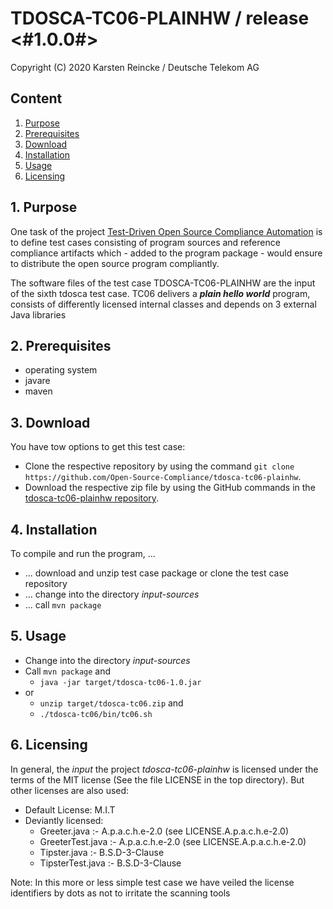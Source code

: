 # TDOSCA-TC06-PLAINHW / release <#1.0.0#>

Copyright (C) 2020 Karsten Reincke / Deutsche Telekom AG

## Content
1. [Purpose](#pur)
2. [Prerequisites](#prq)
3. [Download](#dlo)
4. [Installation](#ins)
5. [Usage](#use)
6. [Licensing](#lic)

## 1. Purpose <a id="pur"></a>
One task of the project [Test-Driven Open Source Compliance Automation](https://github.com/Open-Source-Compliance/tdosca) is to define test cases consisting of program sources and reference compliance artifacts which - added to the program package - would ensure to distribute the open source program compliantly.

The software files of the test case TDOSCA-TC06-PLAINHW are the input of the sixth tdosca test case. TC06 delivers a ***plain hello world*** program, consists of differently licensed internal classes and depends on 3 external Java libraries

## 2. Prerequisites <a id="prq"></a>
* operating system
* javare
* maven


## 3. Download <a id="dlo"></a>

You have tow options to get this test case:

* Clone the respective repository by using the command ``git clone https://github.com/Open-Source-Compliance/tdosca-tc06-plainhw``.
* Download the respective zip file by using the GitHub commands in the [tdosca-tc06-plainhw repository](https://github.com/Open-Source-Compliance/tdosca-tc06-plainhw).

## 4. Installation <a id="ins"></a>
To compile and run the program, ...
* ... download and unzip test case package or clone the test case repository
* ... change into the directory *input-sources*
* ... call ``mvn package``

## 5. Usage <a id="use"></a>
* Change into the directory *input-sources*
* Call ``mvn package`` and
  - ``java -jar target/tdosca-tc06-1.0.jar``
* or
  - ``unzip target/tdosca-tc06.zip`` and
  - ``./tdosca-tc06/bin/tc06.sh``

## 6. Licensing <a id="lic"></a>

In general, the *input* the project *tdosca-tc06-plainhw* is licensed under the terms of the MIT license (See the file LICENSE in the top directory). But other licenses are also used:

* Default License: M.I.T
* Deviantly licensed:
  - Greeter.java :- A.p.a.c.h.e-2.0 (see LICENSE.A.p.a.c.h.e-2.0)
  - GreeterTest.java :- A.p.a.c.h.e-2.0 (see LICENSE.A.p.a.c.h.e-2.0)
  - Tipster.java :- B.S.D-3-Clause
  - TipsterTest.java :- B.S.D-3-Clause

Note: In this more or less simple test case we have veiled the license identifiers by dots as not to irritate the scanning tools
